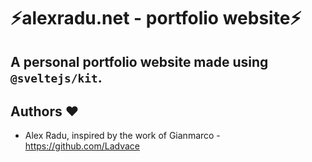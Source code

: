 # ⚡️alexradu.net - portfolio website⚡️

## A personal portfolio website made using `@sveltejs/kit`.

## Authors ❤️
- Alex Radu, inspired by the work of Gianmarco - https://github.com/Ladvace

